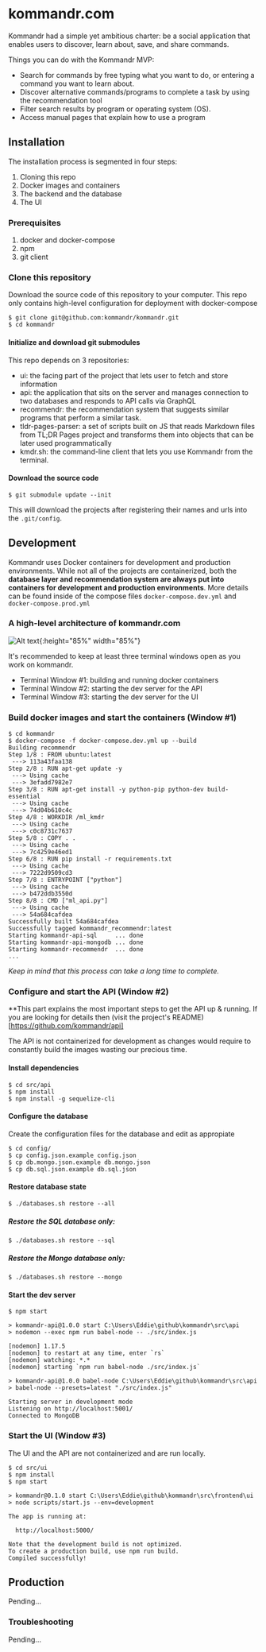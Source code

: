# kommandr.com

Kommandr had a simple yet ambitious charter: be a social application that enables users to discover, learn about, save, and share commands.

Things you can do with the Kommandr MVP:

- Search for commands by free typing what you want to do, or entering a command you want to learn about.
- Discover alternative commands/programs to complete a task by using the recommendation tool
- Filter search results by program or operating system (OS).
- Access manual pages that explain how to use a program

## Installation
The installation process is segmented in four steps:
 1. Cloning this repo
 2. Docker images and containers
 3. The backend and the database
 4. The UI

### Prerequisites
1. docker and docker-compose
2. npm
3. git client

### Clone this repository
Download the source code of this repository to your computer. This repo only contains high-level configuration for deployment with docker-compose
```
$ git clone git@github.com:kommandr/kommandr.git
$ cd kommandr
```

#### Initialize and download git submodules
This repo depends on 3 repositories:
- ui: the facing part of the project that lets user to fetch and store information
- api: the  application that sits on the server and manages connection to two databases and responds to API calls via GraphQL
- recommendr: the recommendation system that suggests similar programs that perform a similar task.
- tldr-pages-parser: a set of scripts built on JS that reads Markdown files from TL;DR Pages project and transforms them into objects that can be later used programmatically
- kmdr.sh: the command-line client that lets you use Kommandr from the terminal.

#### Download the source code
```
$ git submodule update --init
```
This will download the projects after registering their names and urls into the `.git/config`. 


## Development

Kommandr uses Docker containers for development and production environments. While not all of the projects are containerized, both the **database layer and recommendation system are always put into containers for development and production environments**. More details can be found inside of the compose files `docker-compose.dev.yml` and `docker-compose.prod.yml`

### A high-level architecture of kommandr.com

![Alt text](kommandr-architecture-diagram.png?raw=true "High-level architecture"){:height="85%" width="85%"}

It's recommended to keep at least three terminal windows open as you work on kommandr.
- Terminal Window #1: building and running docker containers
- Terminal Window #2: starting the dev server for the API
- Terminal Window #3: starting the dev server for the UI


### Build docker images and start the containers (Window #1)
```
$ cd kommandr
$ docker-compose -f docker-compose.dev.yml up --build
Building recommendr
Step 1/8 : FROM ubuntu:latest
 ---> 113a43faa138
Step 2/8 : RUN apt-get update -y
 ---> Using cache
 ---> 3efadd7982e7
Step 3/8 : RUN apt-get install -y python-pip python-dev build-essential
 ---> Using cache
 ---> 74d04b610c4c
Step 4/8 : WORKDIR /ml_kmdr
 ---> Using cache
 ---> c0c8731c7637
Step 5/8 : COPY . .
 ---> Using cache
 ---> 7c4259e46ed1
Step 6/8 : RUN pip install -r requirements.txt
 ---> Using cache
 ---> 7222d9509cd3
Step 7/8 : ENTRYPOINT ["python"]
 ---> Using cache
 ---> b472ddb3550d
Step 8/8 : CMD ["ml_api.py"]
 ---> Using cache
 ---> 54a684cafdea
Successfully built 54a684cafdea
Successfully tagged kommandr_recommendr:latest
Starting kommandr-api-sql     ... done
Starting kommandr-api-mongodb ... done
Starting kommandr-recommendr  ... done
...
```
*Keep in mind that this process can take a long time to complete.*

### Configure and start the API (Window #2)
**This part explains the most important steps to get the API up & running. If you are looking for details then (visit the project's README)[https://github.com/kommandr/api]

The API is not containerized for development as changes would require to constantly build the images wasting our precious time.

#### Install dependencies
```
$ cd src/api
$ npm install
$ npm install -g sequelize-cli
```
#### Configure the database
Create the configuration files for the database and edit as appropiate
```
$ cd config/
$ cp config.json.example config.json
$ cp db.mongo.json.example db.mongo.json
$ cp db.sql.json.example db.sql.json
```

#### Restore database state
```
$ ./databases.sh restore --all
```
##### Restore the SQL database only:
```
$ ./databases.sh restore --sql
```
##### Restore the Mongo database only:
```
$ ./databases.sh restore --mongo
```
#### Start the dev server
```
$ npm start

> kommandr-api@1.0.0 start C:\Users\Eddie\github\kommandr\src\api
> nodemon --exec npm run babel-node -- ./src/index.js

[nodemon] 1.17.5
[nodemon] to restart at any time, enter `rs`
[nodemon] watching: *.*
[nodemon] starting `npm run babel-node ./src/index.js`

> kommandr-api@1.0.0 babel-node C:\Users\Eddie\github\kommandr\src\api
> babel-node --presets=latest "./src/index.js"

Starting server in development mode
Listening on http://localhost:5001/
Connected to MongoDB
```


### Start the UI (Window #3)
The UI and the API are not containerized and are run locally.

```
$ cd src/ui
$ npm install
$ npm start

> kommandr@0.1.0 start C:\Users\Eddie\github\kommandr\src\frontend\ui
> node scripts/start.js --env=development

The app is running at:

  http://localhost:5000/

Note that the development build is not optimized.
To create a production build, use npm run build.
Compiled successfully!
```


## Production
Pending...

### Troubleshooting
Pending...
